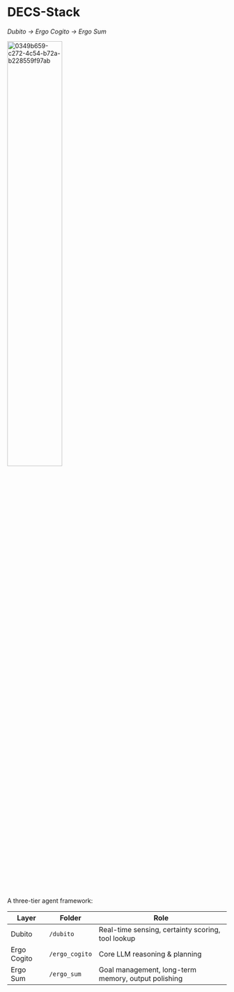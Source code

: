 # DECS-Stack
*Dubito → Ergo Cogito → Ergo Sum*

<img width="50%" alt="0349b659-c272-4c54-b72a-b228559f97ab" src="https://github.com/user-attachments/assets/68c46743-bbdc-4d1f-af58-9452cfd63cd1" />

A three-tier agent framework:

| Layer | Folder | Role |
|-------|--------|------|
| Dubito | `/dubito` | Real-time sensing, certainty scoring, tool lookup |
| Ergo Cogito | `/ergo_cogito` | Core LLM reasoning & planning |
| Ergo Sum | `/ergo_sum` | Goal management, long-term memory, output polishing |
